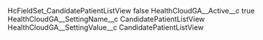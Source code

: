 <?xml version="1.0" encoding="UTF-8"?>
<CustomMetadata xmlns="http://soap.sforce.com/2006/04/metadata" xmlns:xsi="http://www.w3.org/2001/XMLSchema-instance" xmlns:xsd="http://www.w3.org/2001/XMLSchema">
    <label>HcFieldSet_CandidatePatientListView</label>
    <protected>false</protected>
    <values>
        <field>HealthCloudGA__Active__c</field>
        <value xsi:type="xsd:boolean">true</value>
    </values>
    <values>
        <field>HealthCloudGA__SettingName__c</field>
        <value xsi:type="xsd:string">CandidatePatientListView</value>
    </values>
    <values>
        <field>HealthCloudGA__SettingValue__c</field>
        <value xsi:type="xsd:string">CandidatePatientListView</value>
    </values>
</CustomMetadata>
